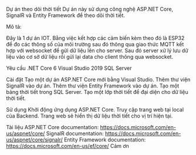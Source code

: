 Dự án theo dõi thời tiết
Dự án này sử dụng công nghệ ASP.NET Core, SignalR và Entity Framework để theo dõi thời tiết.

Mô tả:

Đây là 1 dự án IOT. Bằng việc kết hợp các cảm biến kèm theo đó là ESP32 để đo các thông số của môi trường sau đó
thông qua giao thức MQTT kết hợp với websocket để gửi dữ liệu lên cho server. Sau đó server xử lý lưu dữ liệu 
vào cơ sở dữ liệu rồi gửi lại data cho client thông qua websocket. 

Yêu cầu
.NET Core 6
Visual Studio 2019
SQL Server

Cài đặt
Tạo một dự án ASP.NET Core mới bằng Visual Studio.
Thêm thư viện SignalR vào dự án.
Thêm thư viện Entity Framework vào dự án.
Tạo một bảng thời tiết trong SQL Server.
Tạo một lớp thời tiết để đại diện cho dữ liệu thời tiết.

Sử dụng
Khởi động ứng dụng ASP.NET Core.
Truy cập trang web tại local của Backend.
Trang web sẽ hiển thị dữ liệu thời tiết cho vị trí hiện tại.

Tài liệu
ASP.NET Core documentation: https://docs.microsoft.com/en-us/aspnet/core/
SignalR documentation: https://docs.microsoft.com/en-us/aspnet/core/signalr/
Entity Framework documentation: https://docs.microsoft.com/en-us/ef/core/
Cảm ơn
